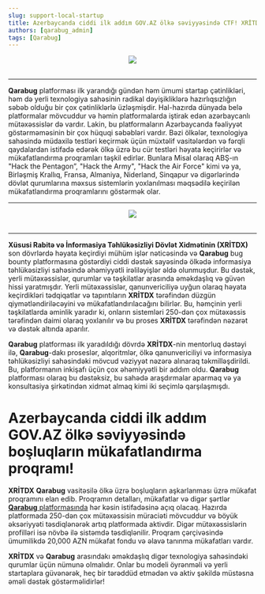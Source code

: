 ```yaml
---
slug: support-local-startup   
title: Azerbaycanda ciddi ilk addım GOV.AZ ölkə səviyyəsində CTF! XRİTDX və Qarabug. 
authors: [qarabug_admin]
tags: [Qarabug]
---
```


<center><img src={require("./logo-4.png").default} /></center> <br /> 

---

**Qarabug** platforması ilk yarandığı gündən həm ümumi startap çətinlikləri, həm də yerli texnologiya sahəsinin radikal dəyişikliklərə hazırlıqsızlığın səbəb olduğu bir çox çətinliklərlə üzləşmişdir. <!-- truncate -->Hal-hazırda dünyada belə platformalar mövcuddur və həmin platformalarda iştirak edən azərbaycanlı mütəxəssislər də vardır. Lakin, bu platformaların Azərbaycanda fəaliyyət göstərməməsinin bir çox hüquqi səbəbləri vardır. Bəzi ölkələr, texnologiya sahəsində müdaxilə testləri keçirmək üçün müxtəlif vasitələrdən və fərqli qaydalardan istifadə edərək ölkə üzrə bu cür testləri həyata keçirirlər və mükafatlandırma proqramları təşkil edirlər. Bunlara Misal olaraq ABŞ-ın "Hack the Pentagon”, "Hack the Army", "Hack the Air Force" kimi və ya, Birləşmiş Krallıq, Fransa, Almaniya, Niderland, Sinqapur və digərlərində dövlət qurumlarına məxsus sistemlərin yoxlanılması məqsədilə keçirilən mükafatlandırma proqramlarını göstərmək olar. 

---

<center><img src={require("./social.png").default} /></center> <br /> 

---

**Xüsusi Rabitə və İnformasiya Təhlükəsizliyi Dövlət Xidmətinin (XRİTDX)** son dövrlərdə həyata keçirdiyi mühüm işlər nəticəsində və **Qarabug** bug bounty platformasına göstərdiyi ciddi dəstək sayəsində ölkədə informasiya təhlükəsizliyi sahəsində əhəmiyyətli irəliləyişlər əldə olunmuşdur. Bu dəstək, yerli mütəxəssislər, qurumlar və təşkilatlar arasında əməkdaşlıq və güvən hissi yaratmışdır. Yerli mütəxəssislər, qanunvericiliyə uyğun olaraq həyata keçirdikləri tədqiqatlar və tapıntıların **XRİTDX** tərəfindən düzgün qiymətləndiriləcəyini və mükafatlandırılacağını bilirlər. Bu, həmçinin yerli təşkilatlarda əminlik yaradır ki, onların sistemləri 250-dən çox mütəxəssis tərəfindən daimi olaraq yoxlanılır və bu proses **XRİTDX** tərəfindən nəzarət və dəstək altında aparılır. 

**Qarabug** platforması ilk yaradıldığı dövrdə **XRİTDX**-nin mentorluq dəstəyi ilə, **Qarabug**-dakı proseslər, alqoritmlər, ölkə qanunvericiliyi və informasiya təhlükəsizliyi sahəsindəki mövcud vəziyyət nəzərə alınaraq təkmilləşdirildi. Bu, platformanın inkişafı üçün çox əhəmiyyətli bir addım oldu. **Qarabug** platforması olaraq bu dəstəksiz, bu sahədə araşdırmalar aparmaq və ya konsultasiya şirkətindən xidmət almaq kimi iki seçimlə qarşılaşmışdı.

<h1>Azerbaycanda ciddi ilk addım GOV.AZ ölkə səviyyəsində boşluqların mükafatlandırma proqramı!</h1>

**XRİTDX** **Qarabug** vasitəsilə ölkə üzrə boşluqların aşkarlanması üzrə mükafat proqramını elan edib. Proqramın detalları, mükafatlar və digər şərtlər [**Qarabug** platformasında](https://www.qarabug.az/gov-az) hər kəsin istifadəsinə açıq olacaq. Hazırda platformada 250-dən çox mütəxəssisin müraciəti mövcuddur və böyük əksəriyyəti təsdiqlənərək artıq platformada aktivdir. Digər mütəxəssislərin profilləri isə növbə ilə sistəmdə təsdiqlənilir. Proqram çərçivəsində ümumilikdə 20,000 AZN mükafat fondu və əlavə tanınma mükafatları vardır.

**XRİTDX** və **Qarabug** arasındakı əməkdaşlıq digər texnologiya sahəsindəki qurumlar üçün nümunə olmalıdır. Onlar bu modeli öyrənməli və yerli startaplara güvənərək, heç bir tərəddüd etmədən və aktiv şəkildə müstəsna əməli dəstək göstərməlidirlər!
